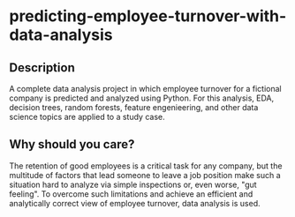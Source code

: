 # predicting-employee-turnover-with-data-analysis
## Description
A complete data analysis project in which employee turnover for a fictional company is predicted and analyzed using Python. For this analysis, EDA, decision trees, random forests, feature engenieering, and other data science topics are applied to a study case.

## Why should you care?
The retention of good employees is a critical task for any company, but the multitude of factors that lead someone to leave a job position make such a situation hard to analyze via simple inspections or, even worse, "gut feeling". To overcome such limitations and achieve an efficient and analytically correct view of employee turnover, data analysis is used.
